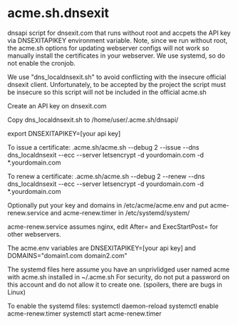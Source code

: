# acme.sh.dnsexit
dnsapi script for dnsexit.com that runs without root and accpets the API key via DNSEXITAPIKEY environment variable.
Note, since we run without root, the acme.sh options for updating webserver configs will not work so manually install the certificates in your webserver.  We use systemd, so do not enable the cronjob.

We use "dns_localdnsexit.sh" to avoid conflicting with the insecure official dnsexit client.  Unfortunately, to be accepted by the project the script must be insecure so this script will not be included in the official acme.sh

Create an API key on dnsexit.com

Copy dns_localdnsexit.sh to /home/user/.acme.sh/dnsapi/

export DNSEXITAPIKEY=[your api key]

To issue a certificate:
.acme.sh/acme.sh --debug 2 --issue --dns dns_localdnsexit --ecc --server letsencrypt -d yourdomain.com -d *.yourdomain.com

To renew a certificate:
.acme.sh/acme.sh --debug 2 --renew --dns dns_localdnsexit --ecc --server letsencrypt -d yourdomain.com -d *.yourdomain.com

Optionally put your key and domains in /etc/acme/acme.env and put acme-renew.service and acme-renew.timer in /etc/systemd/system/

acme-renew.service assumes nginx, edit After= and ExecStartPost= for other webservers.

The acme.env variables are DNSEXITAPIKEY=[your api key] and DOMAINS="domain1.com domain2.com"

The systemd files here assume you have an unprivlidged user named acme with acme.sh installed in ~/.acme.sh
For security, do not put a password on this account and do not allow it to create one. (spoilers, there are bugs in Linux)

To enable the systemd files:
systemctl daemon-reload
systemctl enable acme-renew.timer
systemctl start acme-renew.timer
